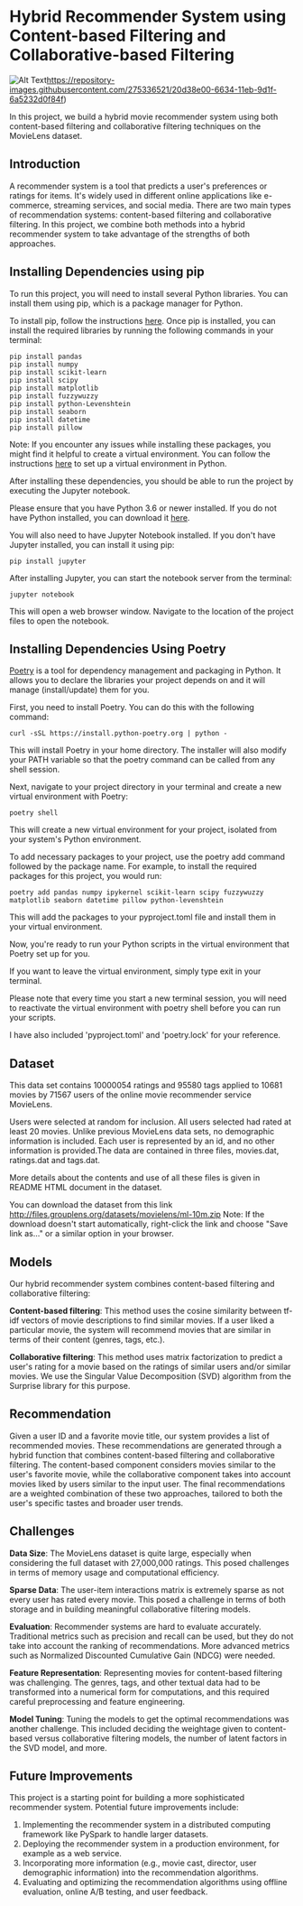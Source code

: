 # Hybrid Recommender System using Content-based Filtering and Collaborative-based Filtering
![Alt Text](https://repository-images.githubusercontent.com/275336521/20d38e00-6634-11eb-9d1f-6a5232d0f84f)https://repository-images.githubusercontent.com/275336521/20d38e00-6634-11eb-9d1f-6a5232d0f84f)

In this project, we build a hybrid movie recommender system using both content-based filtering and collaborative filtering techniques on the MovieLens dataset.

## Introduction

A recommender system is a tool that predicts a user's preferences or ratings for items. It's widely used in different online applications like e-commerce, streaming services, and social media. There are two main types of recommendation systems: content-based filtering and collaborative filtering. In this project, we combine both methods into a hybrid recommender system to take advantage of the strengths of both approaches.

## Installing Dependencies using pip

To run this project, you will need to install several Python libraries. You can install them using pip, which is a package manager for Python.

To install pip, follow the instructions [here](https://pip.pypa.io/en/stable/installation/). Once pip is installed, you can install the required libraries by running the following commands in your terminal:
```
pip install pandas
pip install numpy
pip install scikit-learn
pip install scipy
pip install matplotlib
pip install fuzzywuzzy
pip install python-Levenshtein
pip install seaborn
pip install datetime
pip install pillow
```
Note: If you encounter any issues while installing these packages, you might find it helpful to create a virtual environment. You can follow the instructions [here](https://docs.python.org/3/tutorial/venv.html) to set up a virtual environment in Python.

After installing these dependencies, you should be able to run the project by executing the Jupyter notebook.

Please ensure that you have Python 3.6 or newer installed. If you do not have Python installed, you can download it [here](https://www.python.org/downloads/).

You will also need to have Jupyter Notebook installed. If you don't have Jupyter installed, you can install it using pip:
```
pip install jupyter
```
After installing Jupyter, you can start the notebook server from the terminal:
```
jupyter notebook
```
This will open a web browser window. Navigate to the location of the project files to open the notebook.


## Installing Dependencies Using Poetry

[Poetry](https://python-poetry.org/) is a tool for dependency management and packaging in Python. It allows you to declare the libraries your project depends on and it will manage (install/update) them for you.

First, you need to install Poetry. You can do this with the following command:
```
curl -sSL https://install.python-poetry.org | python -
```
This will install Poetry in your home directory. The installer will also modify your PATH variable so that the poetry command can be called from any shell session.

Next, navigate to your project directory in your terminal and create a new virtual environment with Poetry:
```
poetry shell
```
This will create a new virtual environment for your project, isolated from your system's Python environment.

To add necessary packages to your project, use the poetry add command followed by the package name. For example, to install the required packages for this project, you would run:
```
poetry add pandas numpy ipykernel scikit-learn scipy fuzzywuzzy matplotlib seaborn datetime pillow python-levenshtein 
```
This will add the packages to your pyproject.toml file and install them in your virtual environment.

Now, you're ready to run your Python scripts in the virtual environment that Poetry set up for you.

If you want to leave the virtual environment, simply type exit in your terminal.

Please note that every time you start a new terminal session, you will need to reactivate the virtual environment with poetry shell before you can run your scripts.

I have also included 'pyproject.toml' and 'poetry.lock' for your reference.

## Dataset

This data set contains 10000054 ratings and 95580 tags applied to 10681 movies by 71567 users of the online movie recommender service MovieLens.

Users were selected at random for inclusion. All users selected had rated at least 20 movies. Unlike previous MovieLens data sets, no demographic information is included. Each user is represented by an id, and no other information is provided.The data are contained in three files, movies.dat, ratings.dat and tags.dat.

More details about the contents and use of all these files is given in README HTML document in the dataset.

You can download the dataset from this link http://files.grouplens.org/datasets/movielens/ml-10m.zip
Note: If the download doesn't start automatically, right-click the link and choose "Save link as..." or a similar option in your browser.

## Models

Our hybrid recommender system combines content-based filtering and collaborative filtering:

**Content-based filtering**: This method uses the cosine similarity between tf-idf vectors of movie descriptions to find similar movies. If a user liked a particular movie, the system will recommend movies that are similar in terms of their content (genres, tags, etc.).

**Collaborative filtering**: This method uses matrix factorization to predict a user's rating for a movie based on the ratings of similar users and/or similar movies. We use the Singular Value Decomposition (SVD) algorithm from the Surprise library for this purpose.

## Recommendation

Given a user ID and a favorite movie title, our system provides a list of recommended movies. These recommendations are generated through a hybrid function that combines content-based filtering and collaborative filtering. The content-based component considers movies similar to the user's favorite movie, while the collaborative component takes into account movies liked by users similar to the input user. The final recommendations are a weighted combination of these two approaches, tailored to both the user's specific tastes and broader user trends.

## Challenges

**Data Size**: The MovieLens dataset is quite large, especially when considering the full dataset with 27,000,000 ratings. This posed challenges in terms of memory usage and computational efficiency.

**Sparse Data**: The user-item interactions matrix is extremely sparse as not every user has rated every movie. This posed a challenge in terms of both storage and in building meaningful collaborative filtering models.

**Evaluation**: Recommender systems are hard to evaluate accurately. Traditional metrics such as precision and recall can be used, but they do not take into account the ranking of recommendations. More advanced metrics such as Normalized Discounted Cumulative Gain (NDCG) were needed.

**Feature Representation**: Representing movies for content-based filtering was challenging. The genres, tags, and other textual data had to be transformed into a numerical form for computations, and this required careful preprocessing and feature engineering.

**Model Tuning**: Tuning the models to get the optimal recommendations was another challenge. This included deciding the weightage given to content-based versus collaborative filtering models, the number of latent factors in the SVD model, and more.

## Future Improvements

This project is a starting point for building a more sophisticated recommender system. Potential future improvements include:

1. Implementing the recommender system in a distributed computing framework like PySpark to handle larger datasets.
2. Deploying the recommender system in a production environment, for example as a web service.
3. Incorporating more information (e.g., movie cast, director, user demographic information) into the recommendation algorithms.
4. Evaluating and optimizing the recommendation algorithms using offline evaluation, online A/B testing, and user feedback.














